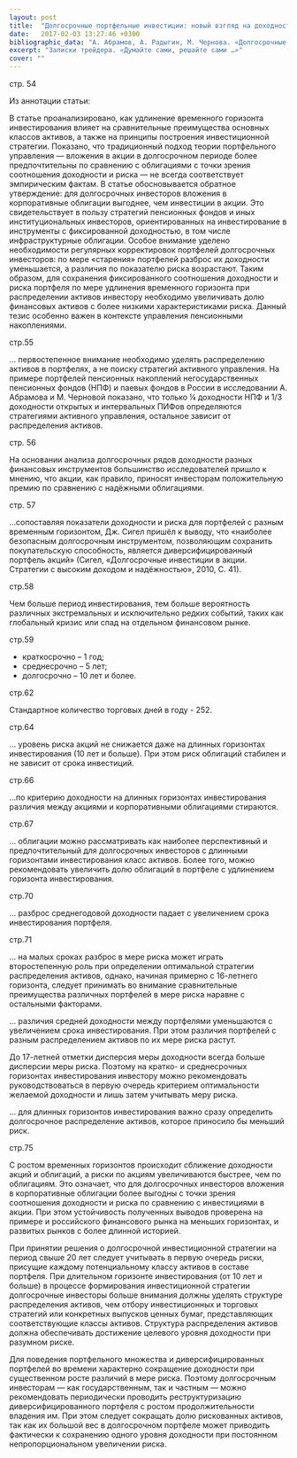 ```yaml
---
layout: post
title:  "Долгосрочные портфельные инвестиции: новый взгляд на доходность и риски"
date:   2017-02-03 13:27:46 +0300
bibliographic_data: "А. Абрамов, А. Радыгин, М. Чернова. «Долгосрочные портфельные инвестиции: новый взгляд на доходность и риски». Ж. «Вопросы экономики», №10, 2015 г., стр.54-77"
excerpt: "Записки трейдера. «Думайте сами, решайте сами …»"
cover: ""
---
```


стр. 54

Из аннотации статьи:

В статье проанализировано, как удлинение временного горизонта инвестирования влияет на сравнительные преимущества основных классов активов, а также на принципы построения инвестиционной стратегии. Показано, что традиционный подход теории портфельного управления — вложения в акции в долгосрочном периоде более предпочтительны по сравнению с облигациями с точки зрения соотношения доходности и риска — не всегда соответствует эмпирическим фактам. В статье обосновывается обратное утверждение: для долгосрочных инвесторов вложения в корпоративные облигации выгоднее, чем инвестиции в акции. Это свидетельствует в пользу стратегий пенсионных фондов и иных институциональных инвесторов, ориентированных на инвестирование в инструменты с фиксированной доходностью, в том числе инфраструктурные облигации. Особое внимание уделено необходимости регулярных корректировок портфелей долгосрочных инвесторов: по мере «старения» портфелей разброс их доходности уменьшается, а различия по показателю риска возрастают. Таким образом, для сохранения фиксированного соотношения доходности и риска портфеля по мере удлинения временного горизонта при распределении активов инвестору необходимо увеличивать долю финансовых активов с более низкими характеристиками риска. Данный тезис особенно важен в контексте управления пенсионными накоплениями.

стр.55

… первостепенное внимание необходимо уделять распределению активов в портфелях, а не поиску стратегий активного управления. На примере портфелей пенсионных накоплений негосударственных пенсионных фондов (НПФ) и паевых фондов в России в исследовании А. Абрамова и М. Черновой показано, что только ¼ доходности НПФ и 1/3 доходности открытых и интервальных ПИФов определяются стратегиями активного управления, остальное зависит от распределения активов.

стр. 56

На основании анализа долгосрочных рядов доходности разных финансовых инструментов большинство исследователей пришло к мнению, что акции, как правило, приносят инвесторам положительную премию по сравнению с надёжными облигациями.

стр. 57

…сопоставляя показатели доходности и риска для портфелей с разным временным горизонтом, Дж. Сигел пришёл к выводу, что «наиболее безопасным долгосрочным инструментом, позволяющим сохранить покупательскую способность, является диверсифицированный портфель акций» (Сигел, «Долгосрочные инвестиции в акции. Стратегии с высоким доходом и надёжностью», 2010, С. 41).

стр.58

Чем больше период инвестирования, тем больше вероятность различных экстремальных и исключительно редких событий, таких как глобальный кризис или спад на отдельном финансовом рынке.

стр.59

- краткосрочно – 1 год;
- среднесрочно – 5 лет;
- долгосрочно – 10 лет и более.

стр.62

Стандартное количество торговых дней в году - 252.

стр.64

… уровень риска акций не снижается даже на длинных горизонтах инвестирования (10 лет и больше). При этом риск облигаций стабилен и не зависит от срока инвестиций.

стр.66

…по критерию доходности на длинных горизонтах инвестирования различия между акциями и корпоративными облигациями стираются.

стр.67

… облигации можно рассматривать как наиболее перспективный и предпочтительный для долгосрочных инвесторов с длинными горизонтами инвестирования класс активов. Более того, можно рекомендовать увеличить долю облигаций в портфеле с удлинением горизонта инвестирования.

стр.70

… разброс среднегодовой доходности падает с увеличением срока инвестирования портфеля.

стр.71

… на малых сроках разброс в мере риска может играть второстепенную роль при определении оптимальной стратегии распределения активов, однако, начиная примерно с 16-летнего горизонта, следует принимать во внимание сравнительные преимущества различных портфелей в мере риска наравне с остальными факторами.

… различия средней доходности между портфелями уменьшаются с увеличением срока инвестирования. При этом различия портфелей с разным распределением активов по их мере риска растут.

До 17-летней отметки дисперсия меры доходности всегда больше дисперсии меры риска. Поэтому на кратко- и среднесрочных горизонтах инвестирования инвестору можно рекомендовать руководствоваться в первую очередь критерием оптимальности желаемой доходности и лишь затем учитывать меру риска.

… для длинных горизонтов инвестирования важно сразу определить долгосрочное распределение активов, которое приносило бы меньший риск.

стр.75

С ростом временных горизонтов происходит сближение доходности акций и облигаций, а риски по акциям увеличиваются быстрее, чем по облигациям. Это означает, что для долгосрочных инвесторов вложения в корпоративные облигации более выгодны с точки зрения соотношения доходности и риска по сравнению с инвестициями в акции. При этом устойчивость полученных выводов проверена на примере и российского финансового рынка на меньших горизонтах, и развитых рынков с более длинной историей.

При принятии решения о долгосрочной инвестиционной стратегии на период свыше 20 лет следует учитывать в первую очередь риски, присущие каждому потенциальному классу активов в составе портфеля. При длительном горизонте инвестирования (от 10 лет и больше) в процессе формирования инвестиционной стратегии долгосрочные инвесторы больше внимания должны уделять структуре распределения активов, чем отбору инвестиционных и торговых стратегий или конкретных выпусков ценных бумаг, представляющих соответствующие классы активов. Структура распределения активов должна обеспечивать достижение целевого уровня доходности при разумном риске.

Для поведения портфельного множества и диверсифицированных портфелей во времени характерно сокращение доходности при существенном росте различий в мере риска. Поэтому долгосрочным инвесторам — как государственным, так и частным — можно рекомендовать периодически проводить реструктуризацию диверсифицированного портфеля с ростом продолжительности владения им. При этом следует сокращать долю рискованных активов, так как их большой вес в долгосрочном портфеле может приводить фактически к сохранению одного уровня доходности при постоянном непропорциональном увеличении риска.
